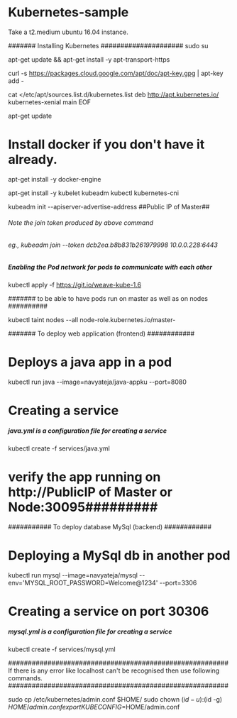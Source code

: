 # Kubernetes-sample

Take a t2.medium ubuntu 16.04 instance.

####### Installing Kubernetes #####################
sudo su

apt-get update && apt-get install -y apt-transport-https

curl -s https://packages.cloud.google.com/apt/doc/apt-key.gpg | apt-key add -

cat <<EOF >/etc/apt/sources.list.d/kubernetes.list
deb http://apt.kubernetes.io/ kubernetes-xenial main
EOF

apt-get update

# Install docker if you don't have it already.

apt-get install -y docker-engine

apt-get install -y kubelet kubeadm kubectl kubernetes-cni

kubeadm init --apiserver-advertise-address ##Public IP of Master##

###### Note the join token produced by above command ##########
###### eg., kubeadm join --token dcb2ea.b8b831b261979998 10.0.0.228:6443 ############

##### Enabling the Pod network for pods to communicate with each other ###############

kubectl apply -f https://git.io/weave-kube-1.6

####### to be able to have pods run on master as well as on nodes ##########

kubectl taint nodes --all node-role.kubernetes.io/master-

####### To deploy web application (frontend) ############

# Deploys a java app in a pod

kubectl run java --image=navyateja/java-appku --port=8080

# Creating a service 
##### java.yml is a configuration file for creating a service
kubectl create -f services/java.yml

# verify the app running on http://PublicIP of Master or Node:30095#########

########### To deploy database MySql (backend) ############

# Deploying a MySql db in another pod
kubectl run mysql --image=navyateja/mysql --env='MYSQL_ROOT_PASSWORD=Welcome@1234' --port=3306

# Creating a service on port 30306
##### mysql.yml is a configuration file for creating a service
kubectl create -f services/mysql.yml



########################################################
If there is any error like localhost can't be recognised
then use following commands.
########################################################

sudo cp /etc/kubernetes/admin.conf $HOME/
sudo chown $(id -u):$(id -g) $HOME/admin.conf
export KUBECONFIG=$HOME/admin.conf

